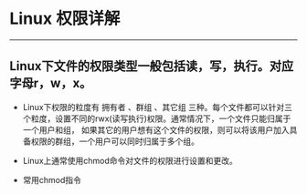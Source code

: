 # Linux 权限详解
***
## Linux下文件的权限类型一般包括读，写，执行。对应字母r，w，x。
- Linux下权限的粒度有 拥有者 、群组 、其它组 三种。每个文件都可以针对三个粒度，设置不同的rwx(读写执行)权限。通常情况下，一个文件只能归属于一个用户和组， 如果其它的用户想有这个文件的权限，则可以将该用户加入具备权限的群组，一个用户可以同时归属于多个组。
- Linux上通常使用chmod命令对文件的权限进行设置和更改。

- 常用chmod指令


